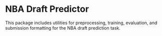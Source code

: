 # NBA Draft Predictor

This package includes utilities for preprocessing, training, evaluation, and submission formatting for the NBA draft prediction task.